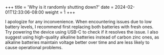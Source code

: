 +++
title = 'Why is it randomly shutting down?'
date = 2024-02-01T12:33:06-08:00
weight = 1
+++

I apologize for any inconvenience. When encountering issues due to low battery levels, I recommend first replacing both batteries with fresh ones. Try powering the device using USB-C to check if it resolves the issue. I also suggest using high-quality alkaline batteries instead of carbon zinc ones, as alkaline batteries maintain voltage better over time and are less likely to cause operational problems.